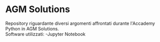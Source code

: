 # AGM Solutions
Repository riguardante diversi argomenti affrontati durante l'Accademy Python in AGM Solutions.
<br>
Software utilizzati:
-Jupyter Notebook
